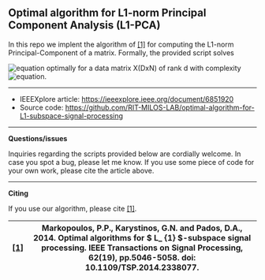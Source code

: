 ## Optimal algorithm for L1-norm Principal Component Analysis (L1-PCA)

In this repo we implent the algorithm of [[1]](https://ieeexplore.ieee.org/document/6851920) for computing the L1-norm Principal-Component of a matrix. 
Formally, the provided script solves 

![equation](https://latex.codecogs.com/svg.image?\mathbf{Q}_{L1}&space;=&space;\underset{\mathbf{Q}&space;\in&space;\mathbb{R}^{D\times&space;K},&space;\mathbf{Q}^T\mathbf{Q}&space;=&space;\mathbf{I}_{K}&space;}{\rm&space;argmax}&space;||\mathbf{Q}^T&space;\mathbf{X}||_{1,1})
optimally for a data matrix X(DxN) of rank d with complexity ![equation](https://latex.codecogs.com/svg.image?\mathcal{O}(N^{DK-K&plus;1})).

---
* IEEEXplore article: https://ieeexplore.ieee.org/document/6851920
* Source code: https://github.com/RIT-MILOS-LAB/optimal-algorithm-for-L1-subspace-signal-processing
---
**Questions/issues**

Inquiries regarding the scripts provided below are cordially welcome. In case you spot a bug, please let me know. If you use some piece of code for your own work, please cite the article above.

---
**Citing**

If you use our algorithm, please cite [[1]](https://ieeexplore.ieee.org/document/6851920).

|[[1]](https://ieeexplore.ieee.org/document/6851920)|Markopoulos, P.P., Karystinos, G.N. and Pados, D.A., 2014. Optimal algorithms for $ L_ {1} $-subspace signal processing. IEEE Transactions on Signal Processing, 62(19), pp.5046-5058. doi: 10.1109/TSP.2014.2338077.|
|-----|--------|
